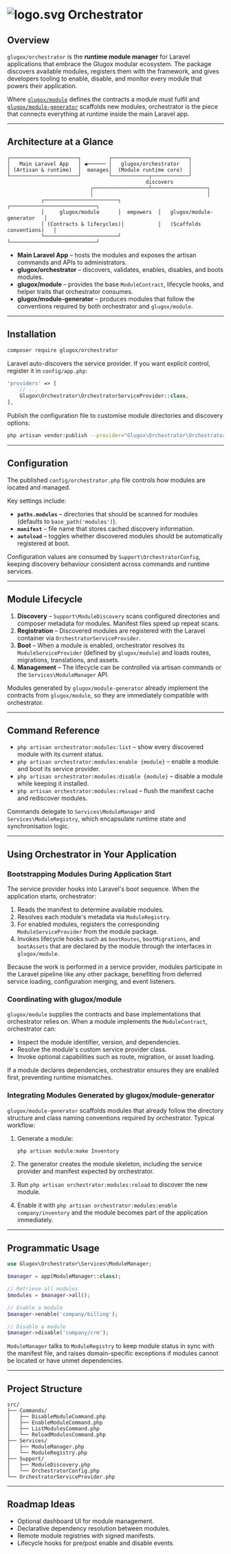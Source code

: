# ![logo.svg](https://raw.githubusercontent.com/glugox/cloud/main/public/logo.svg) Orchestrator

## Overview

`glugox/orchestrator` is the **runtime module manager** for Laravel applications that embrace the Glugox modular ecosystem. The
package discovers available modules, registers them with the framework, and gives developers tooling to enable, disable, and
monitor every module that powers their application.

Where [`glugox/module`](https://github.com/glugox/module) defines the contracts a module must fulfil and
[`glugox/module-generator`](https://github.com/glugox/module-generator) scaffolds new modules, orchestrator is the piece that
connects everything at runtime inside the main Laravel app.

---

## Architecture at a Glance

```
┌──────────────────────┐         ┌─────────────────────────┐
│   Main Laravel App   │ ◀────── │   glugox/orchestrator   │
│ (Artisan & runtime)  │  manages│  (Module runtime core)  │
└──────────────────────┘         └────────────┬────────────┘
                                             discovers
                           ┌──────────────────┴──────────────────┐
                           │                                     │
           ┌────────────────────────┐            ┌────────────────────────────┐
           │     glugox/module      │  empowers  │   glugox/module-generator   │
           │ (Contracts & lifecycles)│           │   (Scaffolds conventions)   │
           └────────────────────────┘            └────────────────────────────┘
```

* **Main Laravel App** – hosts the modules and exposes the artisan commands and APIs to administrators.
* **glugox/orchestrator** – discovers, validates, enables, disables, and boots modules.
* **glugox/module** – provides the base `ModuleContract`, lifecycle hooks, and helper traits that orchestrator consumes.
* **glugox/module-generator** – produces modules that follow the conventions required by both orchestrator and
  `glugox/module`.

---

## Installation

```bash
composer require glugox/orchestrator
```

Laravel auto-discovers the service provider. If you want explicit control, register it in `config/app.php`:

```php
'providers' => [
    // ...
    Glugox\Orchestrator\OrchestratorServiceProvider::class,
],
```

Publish the configuration file to customise module directories and discovery options:

```bash
php artisan vendor:publish --provider="Glugox\Orchestrator\OrchestratorServiceProvider"
```

---

## Configuration

The published `config/orchestrator.php` file controls how modules are located and managed.

Key settings include:

* **`paths.modules`** – directories that should be scanned for modules (defaults to `base_path('modules')`).
* **`manifest`** – file name that stores cached discovery information.
* **`autoload`** – toggles whether discovered modules should be automatically registered at boot.

Configuration values are consumed by `Support\OrchestratorConfig`, keeping discovery behaviour consistent across commands
and runtime services.

---

## Module Lifecycle

1. **Discovery** – `Support\ModuleDiscovery` scans configured directories and composer metadata for modules. Manifest files
   speed up repeat scans.
2. **Registration** – Discovered modules are registered with the Laravel container via `OrchestratorServiceProvider`.
3. **Boot** – When a module is enabled, orchestrator resolves its `ModuleServiceProvider` (defined by `glugox/module`) and
   loads routes, migrations, translations, and assets.
4. **Management** – The lifecycle can be controlled via artisan commands or the `Services\ModuleManager` API.

Modules generated by `glugox/module-generator` already implement the contracts from `glugox/module`, so they are immediately
compatible with orchestrator.

---

## Command Reference

* `php artisan orchestrator:modules:list` – show every discovered module with its current status.
* `php artisan orchestrator:modules:enable {module}` – enable a module and boot its service provider.
* `php artisan orchestrator:modules:disable {module}` – disable a module while keeping it installed.
* `php artisan orchestrator:modules:reload` – flush the manifest cache and rediscover modules.

Commands delegate to `Services\ModuleManager` and `Services\ModuleRegistry`, which encapsulate runtime state and
synchronisation logic.

---

## Using Orchestrator in Your Application

### Bootstrapping Modules During Application Start

The service provider hooks into Laravel's boot sequence. When the application starts, orchestrator:

1. Reads the manifest to determine available modules.
2. Resolves each module's metadata via `ModuleRegistry`.
3. For enabled modules, registers the corresponding `ModuleServiceProvider` from the module package.
4. Invokes lifecycle hooks such as `bootRoutes`, `bootMigrations`, and `bootAssets` that are declared by the module through
   the interfaces in `glugox/module`.

Because the work is performed in a service provider, modules participate in the Laravel pipeline like any other package,
benefiting from deferred service loading, configuration merging, and event listeners.

### Coordinating with glugox/module

`glugox/module` supplies the contracts and base implementations that orchestrator relies on. When a module implements the
`ModuleContract`, orchestrator can:

* Inspect the module identifier, version, and dependencies.
* Resolve the module's custom service provider class.
* Invoke optional capabilities such as route, migration, or asset loading.

If a module declares dependencies, orchestrator ensures they are enabled first, preventing runtime mismatches.

### Integrating Modules Generated by glugox/module-generator

`glugox/module-generator` scaffolds modules that already follow the directory structure and class naming conventions
required by orchestrator. Typical workflow:

1. Generate a module:

   ```bash
   php artisan module:make Inventory
   ```

2. The generator creates the module skeleton, including the service provider and manifest expected by orchestrator.
3. Run `php artisan orchestrator:modules:reload` to discover the new module.
4. Enable it with `php artisan orchestrator:modules:enable company/inventory` and the module becomes part of the application
   immediately.

---

## Programmatic Usage

```php
use Glugox\Orchestrator\Services\ModuleManager;

$manager = app(ModuleManager::class);

// Retrieve all modules
$modules = $manager->all();

// Enable a module
$manager->enable('company/billing');

// Disable a module
$manager->disable('company/crm');
```

`ModuleManager` talks to `ModuleRegistry` to keep module status in sync with the manifest file, and raises domain-specific
exceptions if modules cannot be located or have unmet dependencies.

---

## Project Structure

```
src/
├── Commands/
│   ├── DisableModuleCommand.php
│   ├── EnableModuleCommand.php
│   ├── ListModulesCommand.php
│   └── ReloadModulesCommand.php
├── Services/
│   ├── ModuleManager.php
│   └── ModuleRegistry.php
├── Support/
│   ├── ModuleDiscovery.php
│   └── OrchestratorConfig.php
└── OrchestratorServiceProvider.php
```

---

## Roadmap Ideas

* Optional dashboard UI for module management.
* Declarative dependency resolution between modules.
* Remote module registries with signed manifests.
* Lifecycle hooks for pre/post enable and disable events.
